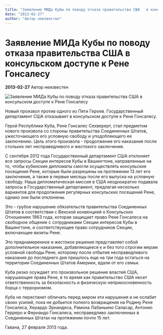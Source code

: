 ```yaml
---
title: "Заявление МИДа Кубы по поводу отказа правительства США   в консульском доступе к Рене Гонсалесу"
date: "2013-02-27"
author: "Автор неизвестен"
---
```


# Заявление МИДа Кубы по поводу отказа правительства США   в консульском доступе к Рене Гонсалесу

**2013-02-27** Автор неизвестен

![Заявление МИДа Кубы по поводу отказа правительства США в консульском доступе к Рене Гонсалесу](http://imagenes.publico.es/resources/archivos/2011/9/28/1317234949651renegonzalezdn.jpg)

Новый произвол против одного из Пяти Героев. Государственный департамент США отказывает в консульском доступе к Рене Гонсалесу.

Герой Республики Куба, Рене Гонсалес Сехверерт, стал предметом нового произвола со стороны правительства Соединенных Штатов, ужесточающего его условную свободу и уподобляющего ее заключению. Цель этого произвола - продолжение его наказания после стольких лет несправедливого и жестокого заключения.

С сентября 2012 года Государственный департамент США отклоняет все запросы Секции интересов Кубы в Вашингтоне, направленные на то, чтобы кубинские дипломаты смогли осуществлять консульские посещения Рене, которые были разрешены на протяжении 13 лет его заключения, а также в первые месяцы после его выпуска на условную свободу. Наша дипломатическая миссия в США неоднократно подавала запросы в Государственный департамент, предлагая несколько вариантов для продолжения регулярных консульских посещений Рене, однако они были отклонены.

Это - грубое нарушение обязательств правительства Соединенных Штатов в соответствии с Венской конвенцией о Консульских Отношениях 1963 года, которая защищает право Рене Гонсалеса на свободное общение с сотрудниками Секции интересов Кубы в Вашингтоне, и соответствующее право сотрудников Секции, включающее визиты Рене.

Это преднамеренное и жестокое решение представляет собой дополнительное наказание, добавляющееся к и без того строгим мерам условной свободы Рене, которому после отбытия несправедливого наказания до последнего дня пришлось еще на три года остаться на территории Соединенных Штатов Америки, вдали от его семьи.

Куба резко осуждает это произвольное решение властей США, нарушающее права Рене, в то время как правительство США несет ответственность за безопасность и физическую неприкосновенность борца с терроризмом.

Куба не перестанет обличать перед миром эти нарушения и не ослабит своих усилий, пока не добьется полного возвращения на Родину Рене Гонсалеса, Херардо Эрнандеса, Рамона Лабаньино Саласар, Антонио Герреро и Фернандо Гонсалеса, несправедливо заключенных в Соединенных Штатах на протяжении почти 15 лет.

Гавана, 27 февраля 2013 года.